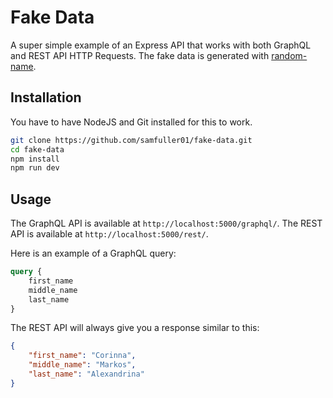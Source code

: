 # Fake Data

A super simple example of an Express API that works with both GraphQL and REST 
API HTTP Requests. The fake data is generated with 
[random-name](https://www.npmjs.com/package/random-name).

## Installation

You have to have NodeJS and Git installed for this to work.

```bash
git clone https://github.com/samfuller01/fake-data.git
cd fake-data
npm install
npm run dev
```

## Usage

The GraphQL API is available at `http://localhost:5000/graphql/`.
The REST API is available at `http://localhost:5000/rest/`.

Here is an example of a GraphQL query:

```graphql
query {
    first_name
    middle_name
    last_name
}
```

The REST API will always give you a response similar to this:

```json
{
    "first_name": "Corinna",
    "middle_name": "Markos",
    "last_name": "Alexandrina"
}
```
